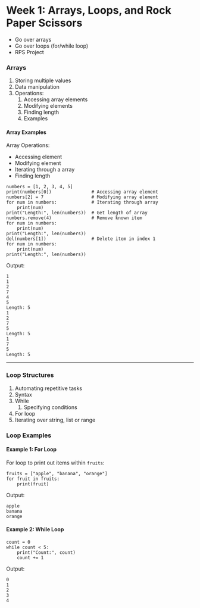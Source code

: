 # Week 1: Arrays, Loops, and Rock Paper Scissors

- Go over arrays
- Go over loops (for/while loop)
- RPS Project

### Arrays
1. Storing multiple values
2. Data manipulation
3. Operations:
   1. Accessing array elements
   2. Modifying elements
   3. Finding length
   4. Examples

#### Array Examples

Array Operations:

- Accessing element
- Modifying element
- Iterating through a array
- Finding length
```python3
numbers = [1, 2, 3, 4, 5]
print(numbers[0])               # Accessing array element
numbers[2] = 7                  # Modifying array element
for num in numbers:             # Iterating through array
    print(num)
print("Length:", len(numbers))  # Get length of array
numbers.remove(4)               # Remove known item
for num in numbers:       
    print(num)
print("Length:", len(numbers))
del(numbers[1])                 # Delete item in index 1
for num in numbers:       
    print(num)
print("Length:", len(numbers))
```

Output:
```text
1
1
2
7
4
5
Length: 5
1
2
7
5
Length: 5
1
7
5
Length: 5
```
---
### Loop Structures
1. Automating repetitive tasks
2. Syntax
3. While  
   1. Specifying conditions
4. For loop
5. Iterating over string, list or range
### Loop Examples

#### Example 1: For Loop
For loop to print out items within `fruits`:
```python3
fruits = ["apple", "banana", "orange"]
for fruit in fruits:
    print(fruit)
```

Output:
```text
apple
banana
orange
```

#### Example 2: While Loop

```python3
count = 0
while count < 5:
    print("Count:", count)
    count += 1
```

Output:
```text
0
1
2
3
4
```